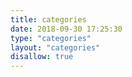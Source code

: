 ```yaml
---
title: categories
date: 2018-09-30 17:25:30
type: "categories"
layout: "categories"
disallow: true
---
```

